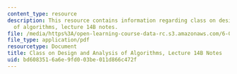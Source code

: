 ```yaml
---
content_type: resource
description: This resource contains information regarding class on design and analysis
  of algorithms, lecture 14B notes.
file: /media/https%3A/open-learning-course-data-rc.s3.amazonaws.com/6-046j-design-and-analysis-of-algorithms-spring-2015/bd6083516a6e9fd003be011d866c472f_MIT6_046JS15_lec14B.pdf
file_type: application/pdf
resourcetype: Document
title: Class on Design and Analysis of Algorithms, Lecture 14B Notes
uid: bd608351-6a6e-9fd0-03be-011d866c472f
---
```

